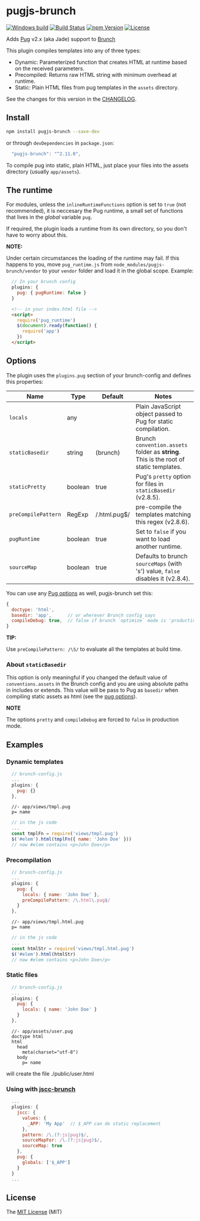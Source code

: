 # pugjs-brunch

[![Windows build][wbuild-image]][wbuild-url]
[![Build Status][build-image]][build-url]
[![npm Version][npm-image]][npm-url]
[![License][license-image]][license-url]

Adds [Pug](https://pugjs.org) v2.x (aka Jade) support to [Brunch](http://brunch.io)

This plugin compiles templates into any of three types:

- Dynamic: Parameterized function that creates HTML at runtime based on the received parameters.
- Precompiled: Returns raw HTML string with minimum overhead at runtime.
- Static: Plain HTML files from pug templates in the `assets` directory.

See the changes for this version in the [CHANGELOG](CHANGELOG.md).

## Install

```bash
npm install pugjs-brunch --save-dev
```

or through `devDependencies` in `package.json`:

```js
  "pugjs-brunch": "^2.11.0",
```

To compile pug into static, plain HTML, just place your files into the assets directory (usually `app/assets`).


## The runtime

For modules, unless the `inlineRuntimeFunctions` option is set to `true` (not recommended), it is neccesary the Pug runtime, a small set of functions that lives in the *global* variable `pug`.

If required, the plugin loads a runtime from its own directory, so you don't have to worry about this.

**NOTE:**

Under certain circumstances the loading of the runtime may fail. If this happens to you, move `pug_runtime.js` from `node_modules/pugjs-brunch/vendor` to your `vendor` folder and load it in the global scope. Example:

```js
  // In your brunch config
  plugins: {
    pug: { pugRuntime: false }
  }
```

```html
  <!-- in your index.html file -->
  <script>
    require('pug_runtime')
    $(document).ready(function() {
      require('app')
    })
  </script>
```


## Options

The plugin uses the `plugins.pug` section of your brunch-config and defines this properties:

Name            | Type    | Default    | Notes
--------------- | ------- | ---------- | -----------
`locals`        | any     |            |  Plain JavaScript object passed to Pug for static compilation.
`staticBasedir` | string  | (brunch)   | Brunch `convention.assets` folder as **string**. This is the root of static templates.
`staticPretty`  | boolean | true       | Pug's `pretty` option for files in `staticBasedir` (v2.8.5).
`preCompilePattern` | RegExp | /\.html\.pug$/ | pre-compile the templates matching this regex (v2.8.6).
`pugRuntime`    | boolean | true       | Set to `false` if you want to load another runtime.
`sourceMap`     | boolean | true       | Defaults to brunch `sourceMaps` (with 's') value, `false` disables it (v2.8.4).

You can use any [Pug options](https://pugjs.org/api/reference.html) as well, pugjs-brunch set this:

```js
{
  doctype: 'html',
  basedir: 'app',      // or wherever Brunch config says
  compileDebug: true,  // false if brunch `optimize` mode is 'production'
}
```

**TIP:**

Use `preCompilePattern: /\S/` to evaluate all the templates at build time.

### About `staticBasedir`

This option is only meaningful if you changed the default value of `conventions.assets` in the Brunch config and you are using absolute paths in includes or extends. This value will be pass to Pug as `basedir` when compiling static assets as html (see the [pug options](https://pugjs.org/api/reference.html#options)).


**NOTE**

The options `pretty` and `compileDebug` are forced to `false` in production mode.


## Examples

### Dynamic templates

```js
  // brunch-config.js
  ...
  plugins: {
    pug: {}
  },
```

```jade
  //- app/views/tmpl.pug
  p= name
```

```js
  // in the js code
  ...
  const tmplFn = require('views/tmpl.pug')
  $('#elem').html(tmplFn({ name: 'John Doe' }))
  // now #elem contains <p>John Doe</p>
```

### Precompilation

```js
  // brunch-config.js
  ...
  plugins: {
    pug: {
      locals: { name: 'John Doe' },
      preCompilePattern: /\.html\.pug$/
    }
  },
```

```jade
  //- app/views/tmpl.html.pug
  p= name
```

```js
  // in the js code
  ...
  const htmlStr = require('views/tmpl.html.pug')
  $('#elem').html(htmlStr)
  // now #elem contains <p>John Doe</p>
```

### Static files

```js
  // brunch-config.js
  ...
  plugins: {
    pug: {
      locals: { name: 'John Doe' }
    }
  },
```

```jade
  //- app/assets/user.pug
  doctype html
  html
    head
      meta(charset="utf-8")
    body
      p= name
```

will create the file ./public/user.html

### Using with [jscc-brunch](https://www.npmjs.com/package/jscc-brunch)

```js
  ...
  plugins: {
    jscc: {
      values: {
        _APP: 'My App'  // $_APP can do static replacement
      },
      pattern: /\.(?:js|pug)$/,
      sourceMapFor: /\.(?:js|pug)$/,
      sourceMap: true
    },
    pug: {
      globals: ['$_APP']
    }
  }
  ...
```

## License

The [MIT License](LICENCE) (MIT)

[npm-image]:      https://img.shields.io/npm/v/pugjs-brunch.svg
[npm-url]:        https://www.npmjs.com/package/pugjs-brunch
[license-image]:  https://img.shields.io/npm/l/express.svg
[license-url]:    https://github.com/aMarCruz/pugjs-brunch/blob/master/LICENSE

[build-image]:    https://img.shields.io/travis/aMarCruz/pugjs-brunch.svg
[build-url]:      https://travis-ci.org/aMarCruz/pugjs-brunch
[wbuild-image]:   https://ci.appveyor.com/api/projects/status/3www03fp83018461?svg=true
[wbuild-url]:     https://ci.appveyor.com/project/aMarCruz/pugjs-brunch
